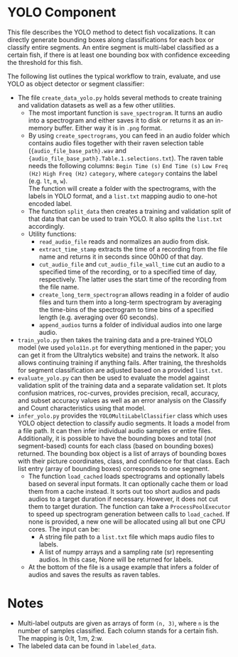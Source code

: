 # YOLO Component

This file describes the YOLO method to detect fish vocalizations. It can directly generate bounding boxes along classifications for each box or classify entire segments. An entire segment is multi-label classified as a certain fish, if there is at least one bounding box with confidence exceeding the threshold for this fish. 

The following list outlines the typical workflow to train, evaluate, and use YOLO as object detector or segment classifier:
- The file `create_data_yolo.py` holds several methods to create training and validation datasets as well as a few other utilities. 
  - The most important function is `save_spectrogram`. It turns an audio into a spectrogram and either saves it to disk or returns it as an in-memory buffer. Either way it is in `.png` format. 
  - By using `create_spectrograms`, you can feed in an audio folder which contains audio files together with their raven selection table (`{audio_file_base_path}.wav` and `{audio_file_base_path}.Table.1.selections.txt`). The raven table needs the following columns: `Begin Time (s)`	`End Time (s)`	`Low Freq (Hz)`	`High Freq (Hz)`	`category`, where `category` contains the label (e.g. `lt`, `m`, `w`).  
  The function will create a folder with the spectrograms, with the labels in YOLO format, and a `list.txt` mapping audio to one-hot encoded label. 
  - The function `split_data` then creates a training and validation split of that data that can be used to train YOLO. It also splits the `list.txt` accordingly.
  - Utility functions:
    - `read_audio_file` reads and normalizes an audio from disk.
    - `extract_time_stamp` extracts the time of a recording from the file name and returns it in seconds since 00h00 of that day.
    - `cut_audio_file` and `cut_audio_file_wall_time` cut an audio to a specified time of the recording, or to a specified time of day, respectively. The latter uses the start time of the recording from the file name.
    - `create_long_term_spectrogram` allows reading in a folder of audio files and turn them into a long-term spectrogram by averaging the time-bins of the spectrogram to time bins of a specified length (e.g. averaging over 60 seconds). 
    - `append_audios` turns a folder of individual audios into one large audio.
- `train_yolo.py` then takes the training data and a pre-trained YOLO model (we used `yolo11n.pt` for everything mentioned in the paper; you can get it from the Ultralytics website) and trains the network. It also allows continuing training if anything fails. After training, the thresholds for segment classification are adjusted based on a provided `list.txt`. 
- `evaluate_yolo.py` can then be used to evaluate the model against validation split of the training data and a separate validation set. It plots confusion matrices, roc-curves, provides precision, recall, accuracy, and subset accuracy values as well as an error analysis on the Classify and Count characteristics using that model. 
- `infer_yolo.py` provides the `YOLOMultiLabelClassifier` class which uses YOLO object detection to classify audio segments. It loads a model from a file path. It can then infer individual audio samples or entire files. Additionally, it is possible to have the bounding boxes and total (*not* segment-based) counts for each class (based on bounding boxes) returned. The bounding box object is a list of arrays of bounding boxes with their picture coordinates, class, and confidence for that class. Each list entry (array of bounding boxes) corresponds to one segment.
  - The function `load_cached` loads spectrograms and optionally labels based on several input formats. It can optionally cache them or load them from a cache instead. It sorts out too short audios and pads audios to a target duration if necessary. However, it does not cut them to target duration. The function can take a `ProcessPoolExecutor` to speed up spectrogram generation between calls to `load_cached`. If none is provided, a new one will be allocated using all but one CPU cores. 
  The input can be: 
    - A string file path to a `list.txt` file which maps audio files to labels.
    - A list of numpy arrays and a sampling rate (sr) representing audios. In this case, None will be returned for labels.
  - At the bottom of the file is a usage example that infers a folder of audios and saves the results as raven tables.

# Notes 
- Multi-label outputs are given as arrays of form `(n, 3)`, where `n` is the number of samples classified. Each column stands for a certain fish. The mapping is 0:lt, 1:m, 2:w.
- The labeled data can be found in `labeled_data`.